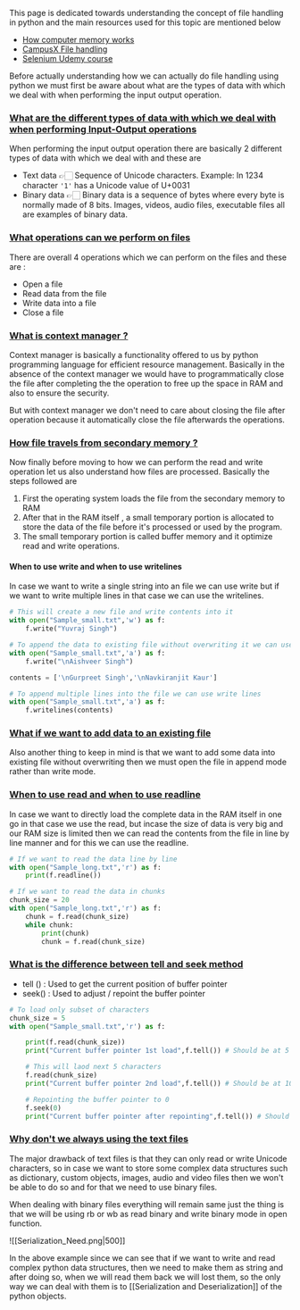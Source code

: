 This  page is dedicated towards understanding the concept of file handling in python and the main resources used for this topic are mentioned below

- [How computer memory works](https://www.youtube.com/watch?v=p3q5zWCw8J4)
- [CampusX File handling](https://www.youtube.com/watch?v=o-TAYRMQzIQ)
- [Selenium Udemy course](https://www.youtube.com/watch?v=o-TAYRMQzIQ)


Before actually understanding how we can actually do file handling using python we must first be aware about what are the types of data with which we deal with when performing the input output operation.

### [What are the different types of data with which we deal with when performing Input-Output operations](#)

When performing the input output operation there are basically 2 different types of data with which we deal with and these are 

- Text data 👉🏻 Sequence of Unicode characters. Example: In 1234 character `'1'` has a Unicode value of U+0031
- Binary data 👉🏻 Binary data is a sequence of bytes where every byte is normally made of 8 bits. Images, videos, audio files, executable files all are examples of binary data.

### [What operations can we perform on files](#)

There are overall 4 operations which we can perform on the files and these are : 

- Open a file
- Read data from the file
- Write data into a file
- Close a file

### [What is context manager ?](#) 

Context manager is basically a functionality offered to us by python programming language for efficient resource management. Basically in the absence of the context manager we would have to programmatically close the file after completing the the operation to free up the space in RAM and also to ensure the security.

But with context manager we don't need to care about closing the file after operation because it automatically close the file afterwards the operations.


### [How file travels from secondary memory ?](#) 

Now finally before moving to how we can perform the read and write operation let us also understand how files are processed. Basically the steps followed are 

1. First the operating system loads the file from the secondary memory to RAM
2. After that in the RAM itself , a small temporary portion is allocated to store the data of the file before it's processed or used by the program.
3. The small temporary portion is called buffer memory and it optimize read and write operations.

#### When to use write and when to use writelines

In case we want to write a single string into an file we can use write but if we want to write multiple lines in that case we can use the writelines.

```python
# This will create a new file and write contents into it
with open("Sample_small.txt",'w') as f:
    f.write("Yuvraj Singh")

# To append the data to existing file without overwriting it we can use append mode
with open("Sample_small.txt",'a') as f:
    f.write("\nAishveer Singh")

contents = ['\nGurpreet Singh','\nNavkiranjit Kaur']

# To append multiple lines into the file we can use write lines
with open("Sample_small.txt",'a') as f:
    f.writelines(contents)
```

### [What if we want to add data to an existing file ](#)

Also another thing to keep in mind is that we want to add some data into existing file without overwriting then we must open the file in append mode rather than write mode.

### [When to use read and when to use readline](#)

In case we want to directly load the complete data in the RAM itself in one go in that case we use the read, but incase the size of data is very big and our RAM size is limited then we can read the contents from the file in line by line manner and for this we can use the readline. 

```python
# If we want to read the data line by line
with open("Sample_long.txt",'r') as f:
    print(f.readline())

# If we want to read the data in chunks
chunk_size = 20
with open("Sample_long.txt",'r') as f:
    chunk = f.read(chunk_size)
    while chunk:
        print(chunk)
        chunk = f.read(chunk_size)
```

### [What is the difference between tell and seek method](#)

- tell () : Used to get the current position of buffer pointer
- seek() : Used to adjust / repoint the buffer pointer

```python
# To load only subset of characters
chunk_size = 5
with open("Sample_small.txt",'r') as f:

    print(f.read(chunk_size))
    print("Current buffer pointer 1st load",f.tell()) # Should be at 5

    # This will laod next 5 characters
    f.read(chunk_size)
    print("Current buffer pointer 2nd load",f.tell()) # Should be at 10

    # Repointing the buffer pointer to 0
    f.seek(0)
    print("Current buffer pointer after repointing",f.tell()) # Should be at 0
```

### [Why don't we always using the text files](#)

The major drawback of text files is that they can only read or write Unicode characters, so in case we want to store some complex data structures such as dictionary, custom objects, images, audio and video files then we won't be able to do so and for that we need to use binary files. 

When dealing with binary files everything will remain same just the thing is that we will be using rb or wb as read binary and write binary mode in open function.

![[Serialization_Need.png|500]]

In the above example since we can see that if we want to write and read complex python data structures, then we need to make them as string and after doing so, when we will read them back we will lost them, so the only way we can deal with them is to [[Serialization and Deserialization]] of  the python objects.
